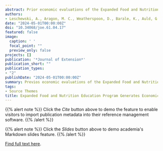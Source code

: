 ```yaml
---
abstract: Prior economic evaluations of the Expanded Food and Nutrition Education Program (EFNEP) perform cost-benefit analyses (CBA) reliant on self-reported behavioral data and unvalidated criteria for disease prevention. This study aims to conduct a CBA of Colorado and Washington EFNEP using an objective biomarker, Body Mass Index, to monetize program benefits. A longitudinal study of a convenience sample of EFNEP participants was conducted utilizing a single-group pretest-posttest design. Results indicate Colorado and Washington EFNEP generates \$9.23 of benefits per $1.00 of costs and demonstrate the feasibility and value of using biomarkers in economic evaluations of nutrition education interventions delivered through Extension.
authors:
- Leschewski, A., Aragon, M. C., Weatherspoon, D., Barale, K., Auld, G., **Acquah-Sarpong, R.**, & Baker, S. S
date: "2024-05-01T00:00:00Z"
doi: "10.34068/joe.61.04.17"
featured: false
image:
  caption: ' '
  focal_point: ""
  preview_only: false
projects: []
publication: '*Journal of Extension*'
publication_short: ""
publication_types:
- "2"
publishDate: "2024-05-01T00:00:00Z"
summary: Previos economic evaluations of the Expanded Food and Nutrition Education Program (EFNEP) perform cost-benefit analyses (CBA) reliant on self-reported behavioral data and unvalidated criteria for disease prevention. This study aims to conduct a CBA of Colorado and Washington EFNEP using an objective biomarker, Body Mass Index, to monetize program benefits. A longitudinal study of a convenience sample of EFNEP participants was conducted utilizing a single-group pretest-posttest design. Results indicate Colorado and Washington EFNEP generates \$9.23 of benefits per $1.00 of costs and demonstrate the feasibility and value of using biomarkers in economic evaluations of nutrition education interventions delivered through Extension.
tags:
- Source Themes
title: Expanded Food and Nutrition Education Program Generates Economic Value Through Body Mass Index Improvement. A Cost-Benefit Analysis
---
```


{{% alert note %}}
Click the *Cite* button above to demo the feature to enable visitors to import publication metadata into their reference management software.
{{% /alert %}}

{{% alert note %}}
Click the *Slides* button above to demo academia's Markdown slides feature.
{{% /alert %}}

[Find full text here](https://tigerprints.clemson.edu/joe/vol61/iss4/17/).